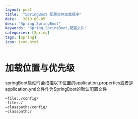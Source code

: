 ```yaml
---
layout: post
title:  "SpringBoot 配置文件加载顺序"
date:   2019-09-05
desc: "Spring,SpringBoot"
keywords: "Spring,SpringBoot,配置文件"
categories: [Spring]
tags: [Spring]
icon: icon-html
---
```


# 加载位置与优先级
springBoot启动时会扫描以下位置的application.properties或者是application.yml文件作为SpringBoot的默认配置文件
```play
–file:./config/
–file:./
–classpath:/config/
–classpath:/
```
